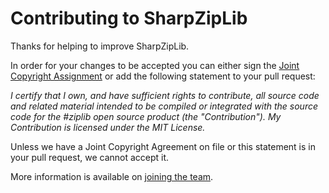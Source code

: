 # Contributing to SharpZipLib

Thanks for helping to improve SharpZipLib.

In order for your changes to be accepted you can either sign the [Joint Copyright Assignment](http://www.icsharpcode.net/TechNotes/JointCopyrightAssignment.pdf) or add the following statement to your pull request:

_I certify that I own, and have sufficient rights to contribute, all source code and related material intended to be compiled or integrated with the source code for the #ziplib open source product (the "Contribution"). My Contribution is licensed under the MIT License._

Unless we have a Joint Copyright Agreement on file or this statement is in your pull request, we cannot accept it.

More information is available on [joining the team](https://github.com/icsharpcode/SharpDevelop/wiki/Joining-the-Team).
